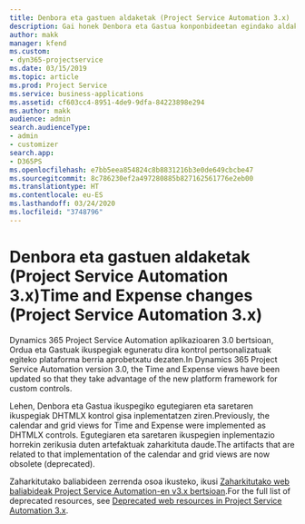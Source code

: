 ```yaml
---
title: Denbora eta gastuen aldaketak (Project Service Automation 3.x)
description: Gai honek Denbora eta Gastua konponbideetan egindako aldaketen inguruko informazioa ematen du.
author: makk
manager: kfend
ms.custom:
- dyn365-projectservice
ms.date: 03/15/2019
ms.topic: article
ms.prod: Project Service
ms.service: business-applications
ms.assetid: cf603cc4-8951-4de9-9dfa-84223898e294
ms.author: makk
audience: admin
search.audienceType:
- admin
- customizer
search.app:
- D365PS
ms.openlocfilehash: e7bb5eea854824c8b8831216b3e0de649cbcbe47
ms.sourcegitcommit: 8c786230ef2a497280885b827162561776e2eb00
ms.translationtype: HT
ms.contentlocale: eu-ES
ms.lasthandoff: 03/24/2020
ms.locfileid: "3748796"
---
```

# <a name="time-and-expense-changes-project-service-automation-3x"></a><span data-ttu-id="d6144-103">Denbora eta gastuen aldaketak (Project Service Automation 3.x)</span><span class="sxs-lookup"><span data-stu-id="d6144-103">Time and Expense changes (Project Service Automation 3.x)</span></span>

<span data-ttu-id="d6144-104">Dynamics 365 Project Service Automation aplikazioaren 3.0 bertsioan, Ordua eta Gastuak ikuspegiak eguneratu dira kontrol pertsonalizatuak egiteko plataforma berria aprobetxatu dezaten.</span><span class="sxs-lookup"><span data-stu-id="d6144-104">In Dynamics 365 Project Service Automation version 3.0, the Time and Expense views have been updated so that they take advantage of the new platform framework for custom controls.</span></span>

<span data-ttu-id="d6144-105">Lehen, Denbora eta Gastua ikuspegiko egutegiaren eta saretaren ikuspegiak DHTMLX kontrol gisa inplementatzen ziren.</span><span class="sxs-lookup"><span data-stu-id="d6144-105">Previously, the calendar and grid views for Time and Expense were implemented as DHTMLX controls.</span></span> <span data-ttu-id="d6144-106">Egutegiaren eta saretaren ikuspegien inplementazio horrekin zerikusia duten artefaktuak zaharkituta daude.</span><span class="sxs-lookup"><span data-stu-id="d6144-106">The artifacts that are related to that implementation of the calendar and grid views are now obsolete (deprecated).</span></span>

<span data-ttu-id="d6144-107">Zaharkitutako baliabideen zerrenda osoa ikusteko, ikusi [Zaharkitutako web baliabideak Project Service Automation-en v3.x bertsioan](web-resources-deprecated-v3.x.md).</span><span class="sxs-lookup"><span data-stu-id="d6144-107">For the full list of deprecated resources, see [Deprecated web resources in Project Service Automation 3.x](web-resources-deprecated-v3.x.md).</span></span>
